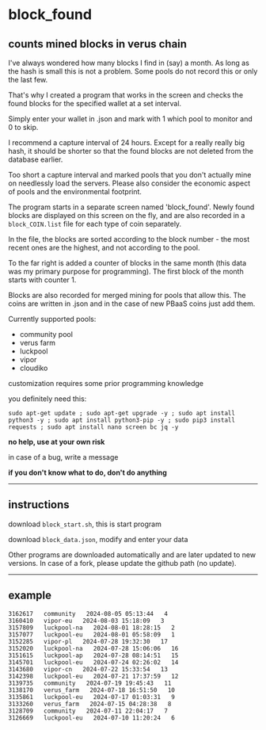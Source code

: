 # block_found
## counts mined blocks in verus chain
I've always wondered how many blocks I find in (say) a month. As long as the hash is small this is not a problem. Some pools do not record this or only the last few.

That's why I created a program that works in the screen and checks the found blocks for the specified wallet at a set interval.

Simply enter your wallet in .json and mark with 1 which pool to monitor and 0 to skip.

I recommend a capture interval of 24 hours. Except for a really really big hash, it should be shorter so that the found blocks are not deleted from the database earlier.

Too short a capture interval and marked pools that you don't actually mine on needlessly load the servers. Please also consider the economic aspect of pools and the environmental footprint.

The program starts in a separate screen named 'block_found'. Newly found blocks are displayed on this screen on the fly, and are also recorded in a `block_COIN.list` file for each type of coin separately.

In the file, the blocks are sorted according to the block number - the most recent ones are the highest, and not according to the pool.

To the far right is added a counter of blocks in the same month (this data was my primary purpose for programming). The first block of the month starts with counter 1.

Blocks are also recorded for merged mining for pools that allow this. The coins are written in .json and in the case of new PBaaS coins just add them.

Currently supported pools:
-  community pool
-  verus farm
-  luckpool
-  vipor
-  cloudiko

customization requires some prior programming knowledge

you definitely need this:

`sudo apt-get update ; sudo apt-get upgrade -y ; sudo apt install python3 -y ; sudo apt install python3-pip -y ; sudo pip3 install requests ; sudo apt install nano screen bc jq -y`

**no help, use at your own risk**

in case of a bug, write a message

**if you don't know what to do, don't do anything**

___________
## instructions

download `block_start.sh`, this is start program

download `block_data.json`, modify and enter your data

Other programs are downloaded automatically and are later updated to new versions. In case of a fork, please update the github path (no update).

___________
## example
```
3162617   community   2024-08-05 05:13:44   4
3160410   vipor-eu   2024-08-03 15:18:09   3
3157809   luckpool-na   2024-08-01 18:28:15   2
3157077   luckpool-eu   2024-08-01 05:58:09   1
3152285   vipor-pl   2024-07-28 19:32:30   17
3152020   luckpool-na   2024-07-28 15:06:06   16
3151615   luckpool-ap   2024-07-28 08:14:51   15
3145701   luckpool-eu   2024-07-24 02:26:02   14
3143680   vipor-cn   2024-07-22 15:33:54   13
3142398   luckpool-eu   2024-07-21 17:37:59   12
3139735   community   2024-07-19 19:45:43   11
3138170   verus_farm   2024-07-18 16:51:50   10
3135861   luckpool-eu   2024-07-17 01:03:31   9
3133260   verus_farm   2024-07-15 04:28:38   8
3128709   community   2024-07-11 22:04:17   7
3126669   luckpool-eu   2024-07-10 11:20:24   6
```
